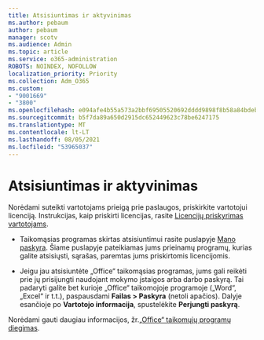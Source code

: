 ```yaml
---
title: Atsisiuntimas ir aktyvinimas
ms.author: pebaum
author: pebaum
manager: scotv
ms.audience: Admin
ms.topic: article
ms.service: o365-administration
ROBOTS: NOINDEX, NOFOLLOW
localization_priority: Priority
ms.collection: Adm_O365
ms.custom:
- "9001669"
- "3800"
ms.openlocfilehash: e094afe4b55a573a2bbf69505520692dddd9898f8b58a84bdebc61311c19c875
ms.sourcegitcommit: b5f7da89a650d2915dc652449623c78be6247175
ms.translationtype: MT
ms.contentlocale: lt-LT
ms.lasthandoff: 08/05/2021
ms.locfileid: "53965037"
---
```

# <a name="download-and-activate"></a>Atsisiuntimas ir aktyvinimas

Norėdami suteikti vartotojams prieigą prie paslaugos, priskirkite vartotojui licenciją. Instrukcijas, kaip priskirti licencijas, rasite [Licencijų priskyrimas vartotojams](https://docs.microsoft.com/microsoft-365/admin/manage/assign-licenses-to-users).

- Taikomąsias programas skirtas atsisiuntimui rasite puslapyje [Mano paskyra](https://portal.office.com/account/#installs). Šiame puslapyje pateikiamas jums prieinamų programų, kurias galite atsisiųsti, sąrašas, paremtas jums priskirtomis licencijomis. 

- Jeigu jau atsisiuntėte „Office“ taikomąsias programas, jums gali reikėti prie jų prisijungti naudojant mokymo įstaigos arba darbo paskyrą. Tai padaryti galite bet kurioje „Office“ taikomojoje programoje („Word“, „Excel“ ir t.t.), paspausdami **Failas > Paskyra** (netoli apačios). Dalyje esančioje po **Vartotojo informacija**, spustelėkite **Perjungti paskyrą**.

Norėdami gauti daugiau informacijos, žr.[„Office“ taikomųjų programų diegimas](https://docs.microsoft.com/microsoft-365/admin/setup/install-applications).
